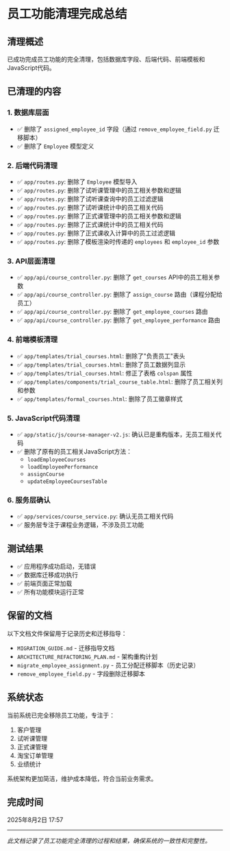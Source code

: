 # 员工功能清理完成总结

## 清理概述
已成功完成员工功能的完全清理，包括数据库字段、后端代码、前端模板和JavaScript代码。

## 已清理的内容

### 1. 数据库层面
- ✅ 删除了 `assigned_employee_id` 字段（通过 `remove_employee_field.py` 迁移脚本）
- ✅ 删除了 `Employee` 模型定义

### 2. 后端代码清理
- ✅ `app/routes.py`: 删除了 `Employee` 模型导入
- ✅ `app/routes.py`: 删除了试听课管理中的员工相关参数和逻辑
- ✅ `app/routes.py`: 删除了试听课查询中的员工过滤逻辑
- ✅ `app/routes.py`: 删除了试听课统计中的员工相关代码
- ✅ `app/routes.py`: 删除了正式课管理中的员工相关参数和逻辑
- ✅ `app/routes.py`: 删除了正式课统计中的员工相关代码
- ✅ `app/routes.py`: 删除了正式课收入计算中的员工过滤逻辑
- ✅ `app/routes.py`: 删除了模板渲染时传递的 `employees` 和 `employee_id` 参数

### 3. API层面清理
- ✅ `app/api/course_controller.py`: 删除了 `get_courses` API中的员工相关参数
- ✅ `app/api/course_controller.py`: 删除了 `assign_course` 路由（课程分配给员工）
- ✅ `app/api/course_controller.py`: 删除了 `get_employee_courses` 路由
- ✅ `app/api/course_controller.py`: 删除了 `get_employee_performance` 路由

### 4. 前端模板清理
- ✅ `app/templates/trial_courses.html`: 删除了"负责员工"表头
- ✅ `app/templates/trial_courses.html`: 删除了员工数据列显示
- ✅ `app/templates/trial_courses.html`: 修正了表格 `colspan` 属性
- ✅ `app/templates/components/trial_course_table.html`: 删除了员工相关列和参数
- ✅ `app/templates/formal_courses.html`: 删除了员工徽章样式

### 5. JavaScript代码清理
- ✅ `app/static/js/course-manager-v2.js`: 确认已是重构版本，无员工相关代码
- ✅ 删除了原有的员工相关JavaScript方法：
  - `loadEmployeeCourses`
  - `loadEmployeePerformance`
  - `assignCourse`
  - `updateEmployeeCoursesTable`

### 6. 服务层确认
- ✅ `app/services/course_service.py`: 确认无员工相关代码
- ✅ 服务层专注于课程业务逻辑，不涉及员工功能

## 测试结果
- ✅ 应用程序成功启动，无错误
- ✅ 数据库迁移成功执行
- ✅ 前端页面正常加载
- ✅ 所有功能模块运行正常

## 保留的文档
以下文档文件保留用于记录历史和迁移指导：
- `MIGRATION_GUIDE.md` - 迁移指导文档
- `ARCHITECTURE_REFACTORING_PLAN.md` - 架构重构计划
- `migrate_employee_assignment.py` - 员工分配迁移脚本（历史记录）
- `remove_employee_field.py` - 字段删除迁移脚本

## 系统状态
当前系统已完全移除员工功能，专注于：
1. 客户管理
2. 试听课管理
3. 正式课管理
4. 淘宝订单管理
5. 业绩统计

系统架构更加简洁，维护成本降低，符合当前业务需求。

## 完成时间
2025年8月2日 17:57

---
*此文档记录了员工功能完全清理的过程和结果，确保系统的一致性和完整性。*